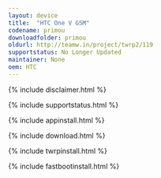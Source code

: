 ```yaml
---
layout: device
title:  "HTC One V GSM"
codename: primou
downloadfolder: primou
oldurl: http://teamw.in/project/twrp2/119
supportstatus: No Longer Updated
maintainer: None
oem: HTC
---
```


{% include disclaimer.html %}

{% include supportstatus.html %}

{% include appinstall.html %}

{% include download.html %}

{% include twrpinstall.html %}

{% include fastbootinstall.html %}
